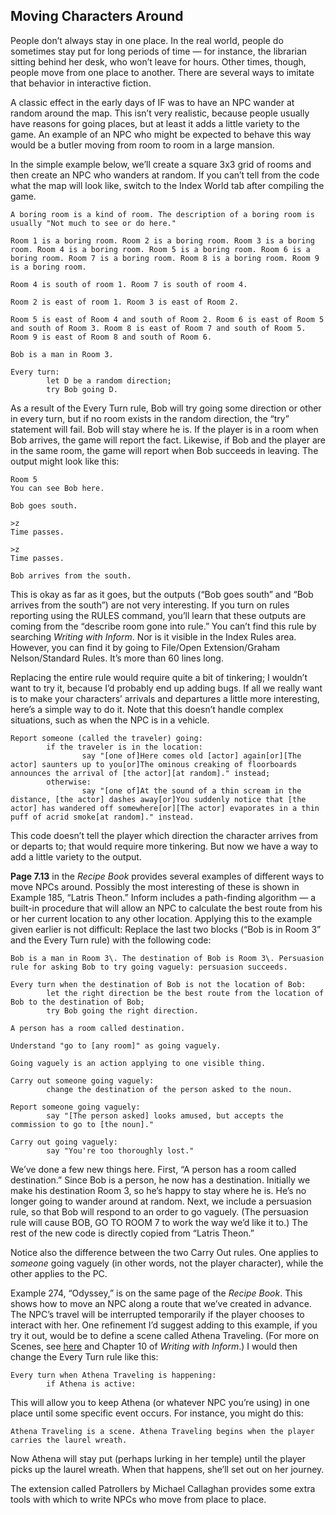 ## Moving Characters Around

People don’t always stay in one place. In the real world, people do sometimes stay put for long periods of time — for instance, the librarian sitting behind her desk, who won’t leave for hours. Other times, though, people move from one place to another. There are several ways to imitate that behavior in interactive fiction.

A classic effect in the early days of IF was to have an NPC wander at random around the map. This isn’t very realistic, because people usually have reasons for going places, but at least it adds a little variety to the game. An example of an NPC who might be expected to behave this way would be a butler moving from room to room in a large mansion.

In the simple example below, we’ll create a square 3x3 grid of rooms and then create an NPC who wanders at random. If you can’t tell from the code what the map will look like, switch to the Index World tab after compiling the game.

```inform7
A boring room is a kind of room. The description of a boring room is usually "Not much to see or do here."

Room 1 is a boring room. Room 2 is a boring room. Room 3 is a boring room. Room 4 is a boring room. Room 5 is a boring room. Room 6 is a boring room. Room 7 is a boring room. Room 8 is a boring room. Room 9 is a boring room.

Room 4 is south of room 1. Room 7 is south of room 4.

Room 2 is east of room 1. Room 3 is east of Room 2.

Room 5 is east of Room 4 and south of Room 2. Room 6 is east of Room 5 and south of Room 3. Room 8 is east of Room 7 and south of Room 5. Room 9 is east of Room 8 and south of Room 6.

Bob is a man in Room 3.

Every turn:
        let D be a random direction;
        try Bob going D.
```

As a result of the Every Turn rule, Bob will try going some direction or other in every turn, but if no room exists in the random direction, the “try” statement will fail. Bob will stay where he is. If the player is in a room when Bob arrives, the game will report the fact. Likewise, if Bob and the player are in the same room, the game will report when Bob succeeds in leaving. The output might look like this:

```
Room 5
You can see Bob here.

Bob goes south.

>z
Time passes.

>z
Time passes.

Bob arrives from the south.
```

This is okay as far as it goes, but the outputs (“Bob goes south” and “Bob arrives from the south”) are not very interesting. If you turn on rules reporting using the RULES command, you’ll learn that these outputs are coming from the “describe room gone into rule.” You can’t find this rule by searching _Writing with Inform_. Nor is it visible in the Index Rules area. However, you can find it by going to File/Open Extension/Graham Nelson/Standard Rules. It’s more than 60 lines long.

Replacing the entire rule would require quite a bit of tinkering; I wouldn’t want to try it, because I’d probably end up adding bugs. If all we really want is to make your characters’ arrivals and departures a little more interesting, here’s a simple way to do it. Note that this doesn’t handle complex situations, such as when the NPC is in a vehicle.

```inform7
Report someone (called the traveler) going:
        if the traveler is in the location:
                say "[one of]Here comes old [actor] again[or][The actor] saunters up to you[or]The ominous creaking of floorboards announces the arrival of [the actor][at random]." instead;
        otherwise:
                say "[one of]At the sound of a thin scream in the distance, [the actor] dashes away[or]You suddenly notice that [the actor] has wandered off somewhere[or][The actor] evaporates in a thin puff of acrid smoke[at random]." instead.
```

This code doesn’t tell the player which direction the character arrives from or departs to; that would require more tinkering. But now we have a way to add a little variety to the output.

**Page 7.13** in the _Recipe Book_ provides several examples of different ways to move NPCs around. Possibly the most interesting of these is shown in Example 185, “Latris Theon.” Inform includes a path-finding algorithm — a built-in procedure that will allow an NPC to calculate the best route from his or her current location to any other location. Applying this to the example given earlier is not difficult: Replace the last two blocks (“Bob is in Room 3” and the Every Turn rule) with the following code:

```inform7
Bob is a man in Room 3\. The destination of Bob is Room 3\. Persuasion rule for asking Bob to try going vaguely: persuasion succeeds.

Every turn when the destination of Bob is not the location of Bob:
        let the right direction be the best route from the location of Bob to the destination of Bob;
        try Bob going the right direction.

A person has a room called destination.

Understand "go to [any room]" as going vaguely.

Going vaguely is an action applying to one visible thing.

Carry out someone going vaguely:
        change the destination of the person asked to the noun.

Report someone going vaguely:
        say "[The person asked] looks amused, but accepts the commission to go to [the noun]."

Carry out going vaguely:
        say "You're too thoroughly lost."
```

We’ve done a few new things here. First, “A person has a room called destination.” Since Bob is a person, he now has a destination. Initially we make his destination Room 3, so he’s happy to stay where he is. He’s no longer going to wander around at random. Next, we include a persuasion rule, so that Bob will respond to an order to go vaguely. (The persuasion rule will cause BOB, GO TO ROOM 7 to work the way we’d like it to.) The rest of the new code is directly copied from “Latris Theon.”

Notice also the difference between the two Carry Out rules. One applies to _someone_ going vaguely (in other words, not the player character), while the other applies to the PC.

Example 274, “Odyssey,” is on the same page of the _Recipe Book_. This shows how to move an NPC along a route that we’ve created in advance. The NPC’s travel will be interrupted temporarily if the player chooses to interact with her. One refinement I’d suggest adding to this example, if you try it out, would be to define a scene called Athena Traveling. (For more on Scenes, see [here](../chapter_8_time_&_scenes/scenes.md#scenes) and Chapter 10 of _Writing with Inform_.) I would then change the Every Turn rule like this:

```inform7
Every turn when Athena Traveling is happening:
        if Athena is active:
```

This will allow you to keep Athena (or whatever NPC you’re using) in one place until some specific event occurs. For instance, you might do this:

```inform7
Athena Traveling is a scene. Athena Traveling begins when the player carries the laurel wreath.
```

Now Athena will stay put (perhaps lurking in her temple) until the player picks up the laurel wreath. When that happens, she’ll set out on her journey.

The extension called Patrollers by Michael Callaghan provides some extra tools with which to write NPCs who move from place to place.
